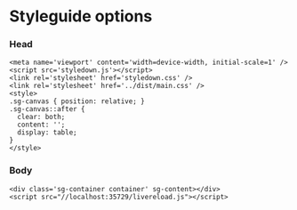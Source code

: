 # Styleguide options

### Head

    <meta name='viewport' content='width=device-width, initial-scale=1' />
    <script src='styledown.js'></script>
    <link rel='stylesheet' href='styledown.css' />
    <link rel='stylesheet' href='../dist/main.css' />
    <style>
    .sg-canvas { position: relative; }
    .sg-canvas::after {
      clear: both;
      content: '';
      display: table;
    }
    </style>

### Body

    <div class='sg-container container' sg-content></div>
    <script src="//localhost:35729/livereload.js"></script>
